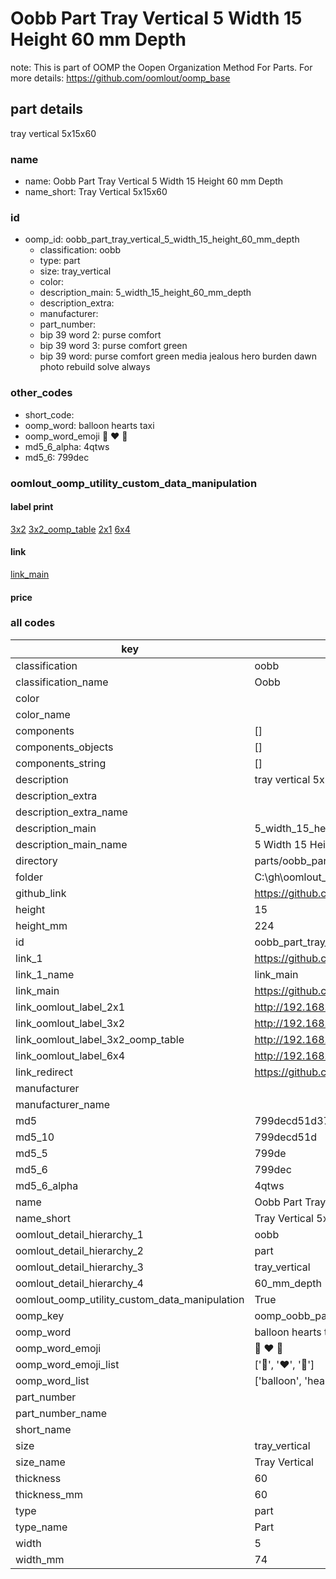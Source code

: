 # Oobb Part Tray Vertical 5 Width 15 Height 60 mm Depth  

note: This is part of OOMP the Oopen Organization Method For Parts. For more details: https://github.com/oomlout/oomp_base

##  part details
  



tray vertical 5x15x60



### name
* name: Oobb Part Tray Vertical 5 Width 15 Height 60 mm Depth
* name_short: Tray Vertical 5x15x60 
### id
* oomp_id: oobb_part_tray_vertical_5_width_15_height_60_mm_depth
  * classification: oobb
  * type: part
  * size: tray_vertical
  * color: 
  * description_main: 5_width_15_height_60_mm_depth
  * description_extra: 
  * manufacturer: 
  * part_number: 
  * bip 39 word 2: purse comfort
  * bip 39 word 3: purse comfort green
  * bip 39 word: purse comfort green media jealous hero burden dawn photo rebuild solve always

### other_codes
* short_code: 
* oomp_word: balloon hearts taxi
* oomp_word_emoji :balloon: :hearts: :taxi:
* md5_6_alpha: 4qtws
* md5_6: 799dec






### oomlout_oomp_utility_custom_data_manipulation
#### label print
[3x2](http://192.168.1.245:1112/?label=oomp%204qtws)
[3x2_oomp_table](http://192.168.1.108:1112/?label=oomp%204qtws)
[2x1](http://192.168.1.242:1112/?label=oomp%204qtws)
[6x4](http://192.168.1.55:1112/?label=oomp%204qtws)    

#### link

[link_main](https://github.com/oomlout/oomlout_oobb_version_4_generated_parts/tree/main/navigation_oomp/oobb/part/tray_vertical/5_width_15_height_60_mm_depth/part)                              

#### price







### all codes 
| key | value |  
| --- | --- |  
| classification | oobb |  
| classification_name | Oobb |  
| color |  |  
| color_name |  |  
| components | [] |  
| components_objects | [] |  
| components_string | [] |  
| description | tray vertical 5x15x60 |  
| description_extra |  |  
| description_extra_name |  |  
| description_main | 5_width_15_height_60_mm_depth |  
| description_main_name | 5 Width 15 Height 60 mm Depth |  
| directory | parts/oobb_part_tray_vertical_5_width_15_height_60_mm_depth |  
| folder | C:\gh\oomlout_oobb_version_4_generated_parts\parts\oobb_part_tray_vertical_5_width_15_height_60_mm_depth |  
| github_link | https://github.com/oomlout/oomlout_oomp_part_src/tree/main/parts/oobb_part_tray_vertical_5_width_15_height_60_mm_depth |  
| height | 15 |  
| height_mm | 224 |  
| id | oobb_part_tray_vertical_5_width_15_height_60_mm_depth |  
| link_1 | https://github.com/oomlout/oomlout_oobb_version_4_generated_parts/tree/main/navigation_oomp/oobb/part/tray_vertical/5_width_15_height_60_mm_depth/part |  
| link_1_name | link_main |  
| link_main | https://github.com/oomlout/oomlout_oobb_version_4_generated_parts/tree/main/navigation_oomp/oobb/part/tray_vertical/5_width_15_height_60_mm_depth/part |  
| link_oomlout_label_2x1 | http://192.168.1.242:1112/?label=oomp%204qtws |  
| link_oomlout_label_3x2 | http://192.168.1.245:1112/?label=oomp%204qtws |  
| link_oomlout_label_3x2_oomp_table | http://192.168.1.108:1112/?label=oomp%204qtws |  
| link_oomlout_label_6x4 | http://192.168.1.55:1112/?label=oomp%204qtws |  
| link_redirect | https://github.com/oomlout/oomlout_oobb_version_4_generated_parts/tree/main/parts/oobb_tray_vertical_05_15_60 |  
| manufacturer |  |  
| manufacturer_name |  |  
| md5 | 799decd51d37e3d1ad3bc8a6cc8b8d74 |  
| md5_10 | 799decd51d |  
| md5_5 | 799de |  
| md5_6 | 799dec |  
| md5_6_alpha | 4qtws |  
| name | Oobb Part Tray Vertical 5 Width 15 Height 60 mm Depth |  
| name_short | Tray Vertical 5x15x60  |  
| oomlout_detail_hierarchy_1 | oobb |  
| oomlout_detail_hierarchy_2 | part |  
| oomlout_detail_hierarchy_3 | tray_vertical |  
| oomlout_detail_hierarchy_4 | 60_mm_depth |  
| oomlout_oomp_utility_custom_data_manipulation | True |  
| oomp_key | oomp_oobb_part_tray_vertical_5_width_15_height_60_mm_depth |  
| oomp_word | balloon hearts taxi |  
| oomp_word_emoji | :balloon: :hearts: :taxi: |  
| oomp_word_emoji_list | [':balloon:', ':hearts:', ':taxi:'] |  
| oomp_word_list | ['balloon', 'hearts', 'taxi'] |  
| part_number |  |  
| part_number_name |  |  
| short_name |  |  
| size | tray_vertical |  
| size_name | Tray Vertical |  
| thickness | 60 |  
| thickness_mm | 60 |  
| type | part |  
| type_name | Part |  
| width | 5 |  
| width_mm | 74 |  
